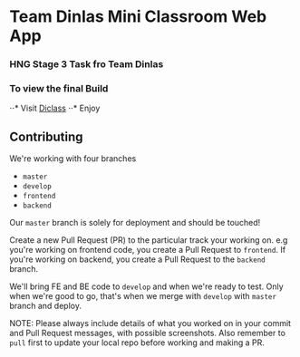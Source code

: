 # Team Dinlas Mini Classroom Web App

### HNG Stage 3 Task fro Team Dinlas

### To view the final Build 

⋅⋅* Visit [Diclass](https://di-class.herokuapp.com/ "DiClass")
⋅⋅* Enjoy

## Contributing

We're working with four branches

- `master`
- `develop`
- `frontend`
- `backend`

Our `master` branch is solely for deployment and should be touched!

Create a new Pull Request (PR) to the particular track your working on. e.g you're working on frontend code, you create a Pull Request to `frontend`.
If you're working on backend, you create a Pull Request to the `backend` branch.

We'll bring FE and BE code to `develop` and when we're ready to test.
Only when we're good to go, that's when we merge with `develop` with `master` branch and deploy.

NOTE: Please always include details of what you worked on in your commit and Pull Request messages, with possible screenshots.
Also remember to `pull` first to update your local repo before working and making a PR.
